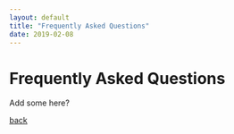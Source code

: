 ```yaml
---
layout: default
title: "Frequently Asked Questions"
date: 2019-02-08
---
```

# Frequently Asked Questions

Add some here?

[back](./)
